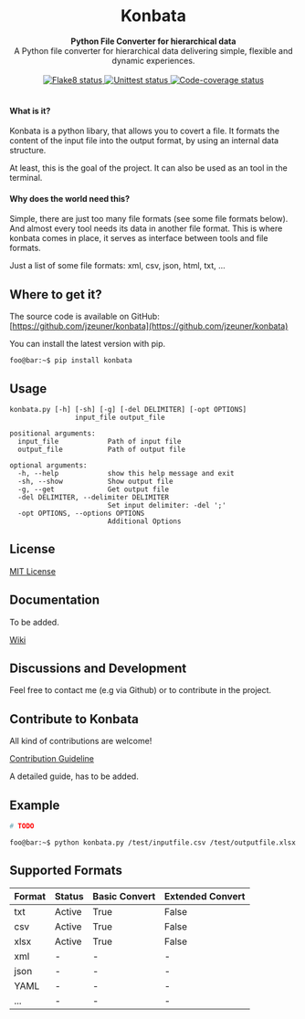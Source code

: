 <div align="center">
  <h1>Konbata</h1>
</div>

<div align="center">
  <strong>Python File Converter for hierarchical data</strong>
</div>

<div align="center">
  A Python file converter for hierarchical data delivering simple, flexible and dynamic experiences.
</div>

<br>

<div align="center">
  <a href="https://github.com/jzeuner/konbata/actions">
    <img src="https://github.com/jzeuner/konbata/workflows/Flake8/badge.svg" alt="Flake8 status" />
  </a>
  <a href="https://github.com/jzeuner/konbata/actions">
    <img src="https://github.com/jzeuner/konbata/workflows/TestCases/badge.svg" alt="Unittest status" />
  </a>
  <a href="https://github.com/jzeuner/konbata/actions">
    <img src="https://github.com/jzeuner/konbata/workflows/CodeCoverage/badge.svg" alt="Code-coverage status" />
  </a>
</div>

<br>

#### What is it?
Konbata is a python libary, that allows you to covert a file.
It formats the content of the input file into the output format, by using an internal data structure.

At least, this is the goal of the project.
It can also be used as an tool in the terminal.

#### Why does the world need this?
Simple, there are just too many file formats (see some file formats below).
And almost every tool needs its data in another file format.
This is where konbata comes in place, it serves as interface between tools and file formats.


Just a list of some file formats:
xml, csv, json, html, txt, ...

## Where to get it?
The source code is available on GitHub: [https://github.com/jzeuner/konbata](https://github.com/jzeuner/konbata)

You can install the latest version with pip.
```console
foo@bar:~$ pip install konbata
```


## Usage
```
konbata.py [-h] [-sh] [-g] [-del DELIMITER] [-opt OPTIONS]
                input_file output_file

positional arguments:
  input_file            Path of input file
  output_file           Path of output file

optional arguments:
  -h, --help            show this help message and exit
  -sh, --show           Show output file
  -g, --get             Get output file
  -del DELIMITER, --delimiter DELIMITER
                        Set input delimiter: -del ';'
  -opt OPTIONS, --options OPTIONS
                        Additional Options
```

## License
[MIT License](https://github.com/jzeuner/konbata/blob/master/LICENSE)

## Documentation
To be added.

[Wiki](https://github.com/jzeuner/konbata/wiki)

## Discussions and Development
Feel free to contact me (e.g via Github) or to contribute in the project.

## Contribute to Konbata
All kind of contributions are welcome!

[Contribution Guideline](https://github.com/jzeuner/konbata/wiki/Contribution-Guideline)

A detailed guide, has to be added.

## Example
```python
# TODO
```

```console
foo@bar:~$ python konbata.py /test/inputfile.csv /test/outputfile.xlsx
```

## Supported Formats
| Format | Status | Basic Convert | Extended Convert  |
|--------|--------|---------------|-------------------|
| txt    | Active | True          | False             |
| csv    | Active | True          | False             |
| xlsx   | Active | True          | False             |
| xml    | -      | -             | -                 |
| json   | -      | -             | -                 |
| YAML   | -      | -             | -                 |
| ...    | -      | -             | -                 |

